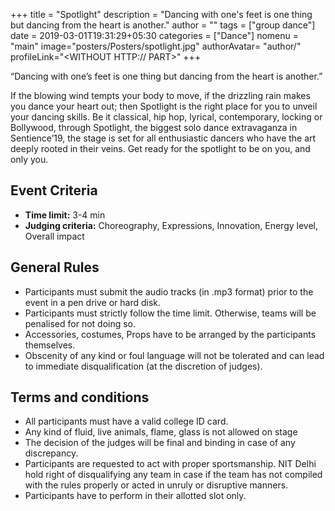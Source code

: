 +++
title = "Spotlight"
description = "Dancing with one's feet is one thing but dancing from the heart is another."
author = ""
tags = ["group dance"]
date = 2019-03-01T19:31:29+05:30
categories = ["Dance"]
nomenu = "main"
image="posters/Posters/spotlight.jpg"
authorAvatar= "author/<YOUR AVATAR>"
profileLink="<WITHOUT HTTP:// PART>"
+++

“Dancing with one’s feet is one thing but dancing from the heart is another.”

If the blowing wind tempts your body to move, if the drizzling rain makes you dance
your heart out; then Spotlight is the right place for you to unveil your dancing
skills. Be it classical, hip hop, lyrical, contemporary, locking or Bollywood,
through Spotlight, the biggest solo dance extravaganza in Sentience’19, the stage
is set for all enthusiastic dancers who have the art deeply rooted in their veins.
Get ready for the spotlight to be on you, and only you.

## Event Criteria

- **Time limit:** 3-4 min
- **Judging criteria:** Choreography, Expressions, Innovation, Energy level, Overall impact

## General Rules
- Participants must submit the audio tracks (in .mp3 format) prior to the event in a pen drive or hard disk.
- Participants must strictly follow the time limit. Otherwise, teams will be penalised for not doing so.
- Accessories, costumes, Props have to be arranged by the participants themselves.
- Obscenity of any kind or foul language will not be tolerated and can lead to immediate disqualification (at the discretion of judges).

## Terms and conditions
- All participants must have a valid college ID card.
- Any kind of fluid, live animals, flame, glass is not allowed on stage
- The decision of the judges will be final and binding in case of any discrepancy.
- Participants are requested to act with proper sportsmanship. NIT Delhi hold right of disqualifying any team in case if the team has not compiled with the rules properly or acted in unruly or disruptive manners.
- Participants have to perform in their allotted slot only.
